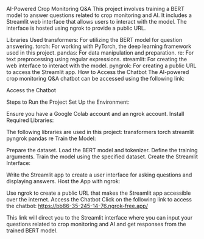 AI-Powered Crop Monitoring Q&A
This project involves training a BERT model to answer questions related to crop monitoring and AI. It includes a Streamlit web interface that allows users to interact with the model. The interface is hosted using ngrok to provide a public URL.

Libraries Used
transformers: For utilizing the BERT model for question answering.
torch: For working with PyTorch, the deep learning framework used in this project.
pandas: For data manipulation and preparation.
re: For text preprocessing using regular expressions.
streamlit: For creating the web interface to interact with the model.
pyngrok: For creating a public URL to access the Streamlit app.
How to Access the Chatbot
The AI-powered crop monitoring Q&A chatbot can be accessed using the following link:

Access the Chatbot

Steps to Run the Project
Set Up the Environment:

Ensure you have a Google Colab account and an ngrok account.
Install Required Libraries:

The following libraries are used in this project:
transformers
torch
streamlit
pyngrok
pandas
re
Train the Model:

Prepare the dataset.
Load the BERT model and tokenizer.
Define the training arguments.
Train the model using the specified dataset.
Create the Streamlit Interface:

Write the Streamlit app to create a user interface for asking questions and displaying answers.
Host the App with ngrok:

Use ngrok to create a public URL that makes the Streamlit app accessible over the internet.
Access the Chatbot
Click on the following link to access the chatbot: 
https://bb86-35-245-14-76.ngrok-free.app/

This link will direct you to the Streamlit interface where you can input your questions related to crop monitoring and AI and get responses from the trained BERT model.
